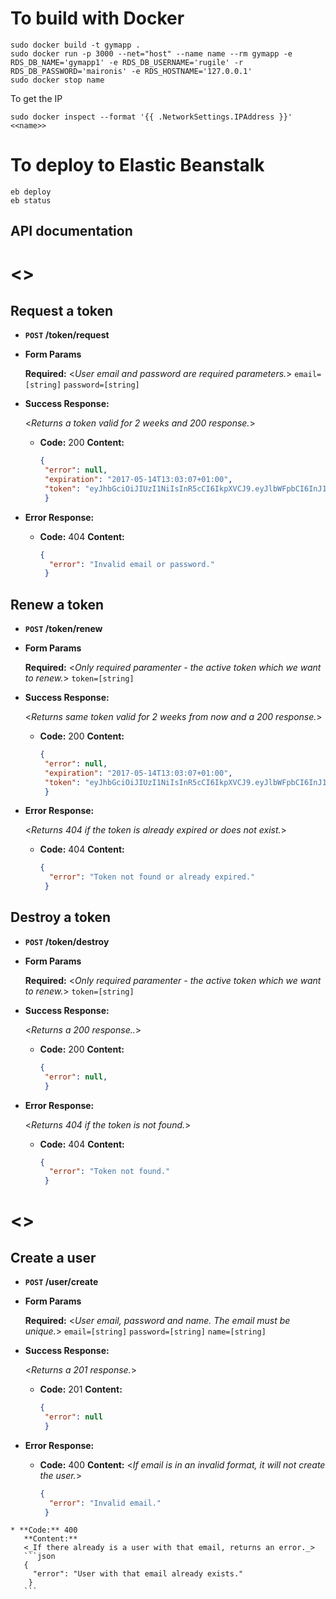 # To build with Docker
    sudo docker build -t gymapp .
    sudo docker run -p 3000 --net="host" --name name --rm gymapp -e RDS_DB_NAME='gymapp1' -e RDS_DB_USERNAME='rugile' -r RDS_DB_PASSWORD='maironis' -e RDS_HOSTNAME='127.0.0.1'
    sudo docker stop name

To get the IP

    sudo docker inspect --format '{{ .NetworkSettings.IPAddress }}' <<name>>
# To deploy to Elastic Beanstalk
    eb deploy
    eb status

## API documentation
# <<Tokens>>
   **Request a token**
   ----

   * **`POST` /token/request**
   * **Form Params**

     **Required:**
     <_User email and password are required parameters._>
      `email=[string]`
      `password=[string]`

   * **Success Response:**

     <_Returns a token valid for 2 weeks and 200 response._>

     * **Code:** 200
       **Content:**
       ```json
       {
        "error": null,
        "expiration": "2017-05-14T13:03:07+01:00",
        "token": "eyJhbGciOiJIUzI1NiIsInR5cCI6IkpXVCJ9.eyJlbWFpbCI6InJ1Z2lsZW5hQGdtYWlsLmNvbSIsImV4cCI6IjIwMTctMDUtMTRUMTM6MDM6MDcrMDE6MDAifQ.utL_J900CAIif_FM7UcJiJomRZm_R5VSG8hj6aNfgOA"
        }
       ```

   * **Error Response:**

     * **Code:** 404
       **Content:**
       ```json
       {
         "error": "Invalid email or password."
        }
       ```

   **Renew a token**
   ----

   * **`POST` /token/renew**
   * **Form Params**

     **Required:**
     <_Only required paramenter - the active token which we want to renew._>
      `token=[string]`

   * **Success Response:**

     <_Returns same token valid for 2 weeks from now and a 200 response._>

     * **Code:** 200
       **Content:**
       ```json
       {
        "error": null,
        "expiration": "2017-05-14T13:03:07+01:00",
        "token": "eyJhbGciOiJIUzI1NiIsInR5cCI6IkpXVCJ9.eyJlbWFpbCI6InJ1Z2lsZW5hQGdtYWlsLmNvbSIsImV4cCI6IjIwMTctMDUtMTRUMTM6MDM6MDcrMDE6MDAifQ.utL_J900CAIif_FM7UcJiJomRZm_R5VSG8hj6aNfgOA"
        }
       ```

   * **Error Response:**

     <_Returns 404 if the token is already expired or does not exist._>

     * **Code:** 404
       **Content:**
       ```json
       {
         "error": "Token not found or already expired."
        }
       ```

   **Destroy a token**
   ----

   * **`POST` /token/destroy**
   * **Form Params**

     **Required:**
     <_Only required paramenter - the active token which we want to renew._>
      `token=[string]`

   * **Success Response:**

     <_Returns a 200 response.._>

     * **Code:** 200
       **Content:**
       ```json
       {
        "error": null,
        }
       ```

   * **Error Response:**

     <_Returns 404 if the token is not found._>

     * **Code:** 404
       **Content:**
       ```json
       {
         "error": "Token not found."
        }
       ```

# <<Users>>
   **Create a user**
   ----

   * **`POST` /user/create**
   * **Form Params**

     **Required:**
     <_User email, password and name. The email must be unique._>
      `email=[string]`
      `password=[string]`
      `name=[string]`

   * **Success Response:**

     <_Returns a 201 response._>

     * **Code:** 201
       **Content:**
       ```json
       {
        "error": null
        }
       ```

   * **Error Response:**

     * **Code:** 400
       **Content:**
       <_If email is in an invalid format, it will not create the user._>
       ```json
       {
         "error": "Invalid email."
        }
       ```
    * **Code:** 400
       **Content:**
       <_If there already is a user with that email, returns an error._>
       ```json
       {
         "error": "User with that email already exists."
        }
       ```
